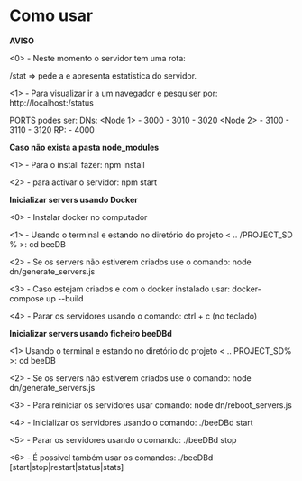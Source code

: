 # Como usar 

**AVISO**

<0> - Neste momento o servidor tem uma rota:

/stat  => pede a e apresenta estatistica do servidor.

<1> - Para visualizar ir a um navegador e pesquiser por:
  http://localhost:<PORT>/status 

PORTS podes ser:
 DNs:
    <Node 1>
        - 3000
        - 3010
        - 3020
    <Node 2>
        - 3100
        - 3110
        - 3120
 RP:
    <Para o rp>
        - 4000

**Caso não exista a pasta node_modules**

<1> - Para o install fazer:
  npm install

<2> - para activar o servidor:
  npm start


**Inicializar servers usando Docker**

<0> - Instalar docker no computador

<1> - Usando o terminal e estando no diretório do projeto < .. /PROJECT_SD % >:
  cd beeDB

<2> - Se os servers não estiverem criados use o comando: 
node dn/generate_servers.js

<3> - Caso estejam criados e com o docker instalado usar: 
  docker-compose up --build

<4> - Parar os servidores usando o comando: 
  ctrl + c (no teclado)

**Inicializar servers usando ficheiro beeDBd**

<1> Usando o terminal e estando no diretório do projeto < .. PROJECT_SD% >:
  cd beeDB

<2> - Se os servers não estiverem criados use o comando: 
  node dn/generate_servers.js

<3> - Para reiniciar os servidores usar comando:
  node dn/reboot_servers.js

<4> - Inicializar os servidores usando o comando: 
  ./beeDBd start

<5> - Parar os servidores usando o comando: 
  ./beeDBd stop

<6> - É possivel também usar os comandos:
  ./beeDBd [start|stop|restart|status|stats]

